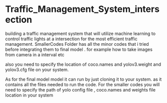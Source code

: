 # Traffic_Management_System_intersection
building a traffic management system that will utilize machine learning to control traffic lights at a intersection for the most efficient traffic management.
SmallerCodes Folder has all the minor codes that i tried before integrating them to final model . for example how to take images from camera in a interval etc

also you need to specify the location of coco.names and yolov3.weight and yolov3.cfg file on your system.

As for the final model model it can run by just cloning it to your system. as it contains all the files needed to run the code. For the smaller codes you will need to specify the path of yolo config file , coco.names and weights file location in your system
